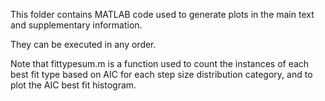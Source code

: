 This folder contains MATLAB code used to generate plots in the main text and supplementary information.

They can be executed in any order.

Note that fittypesum.m is a function used to count the instances of each best fit type based on AIC for each step size distribution category, and to plot the AIC best fit histogram.
